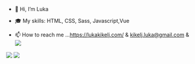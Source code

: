 - 👋 Hi, I’m Luka

- :mortar_board: My skills: HTML, CSS, Sass, Javascript,Vue
<!---- 💞️Feel free to reach out if you're looking for a developer, have a question, or just want to connect. --->
- 📫 How to reach me ...https://lukakikelj.com/ & kikelj.luka@gmail.com & [![](https://img.shields.io/badge/linkedin-%230077B5.svg?style=for-the-badge&logo=linkedin)](https://www.linkedin.com/in/luka-kikelj/) 

<img src="https://github-readme-stats.vercel.app/api?username=Luka85&show_icons=true&theme=dark"/>
<img src="https://github-readme-stats.vercel.app/api/top-langs?username=Luka85&theme=dark"/>


<!---
Luka85/Luka85 is a ✨ special ✨ repository because its `README.md` (this file) appears on your GitHub profile.
You can click the Preview link to take a look at your changes.
--->
